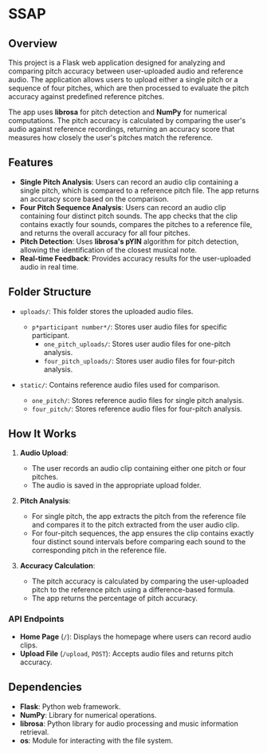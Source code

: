 # SSAP

## Overview

This project is a Flask web application designed for analyzing and comparing pitch accuracy between user-uploaded audio and reference audio. The application allows users to upload either a single pitch or a sequence of four pitches, which are then processed to evaluate the pitch accuracy against predefined reference pitches.

The app uses **librosa** for pitch detection and **NumPy** for numerical computations. The pitch accuracy is calculated by comparing the user's audio against reference recordings, returning an accuracy score that measures how closely the user's pitches match the reference.

## Features

- **Single Pitch Analysis**: Users can record an audio clip containing a single pitch, which is compared to a reference pitch file. The app returns an accuracy score based on the comparison.
- **Four Pitch Sequence Analysis**: Users can record an audio clip containing four distinct pitch sounds. The app checks that the clip contains exactly four sounds, compares the pitches to a reference file, and returns the overall accuracy for all four pitches.
- **Pitch Detection**: Uses **librosa's pYIN** algorithm for pitch detection, allowing the identification of the closest musical note.
- **Real-time Feedback**: Provides accuracy results for the user-uploaded audio in real time.

## Folder Structure

- `uploads/`: This folder stores the uploaded audio files.
  - `p*participant number*/`: Stores user audio files for specific participant.
    - `one_pitch_uploads/`: Stores user audio files for one-pitch analysis.
    - `four_pitch_uploads/`: Stores user audio files for four-pitch analysis.
  
- `static/`: Contains reference audio files used for comparison.
  - `one_pitch/`: Stores reference audio files for single pitch analysis.
  - `four_pitch/`: Stores reference audio files for four-pitch analysis.

## How It Works

1. **Audio Upload**:
   - The user records an audio clip containing either one pitch or four pitches.
   - The audio is saved in the appropriate upload folder.

2. **Pitch Analysis**:
   - For single pitch, the app extracts the pitch from the reference file and compares it to the pitch extracted from the user audio clip.
   - For four-pitch sequences, the app ensures the clip contains exactly four distinct sound intervals before comparing each sound to the corresponding pitch in the reference file.

3. **Accuracy Calculation**:
   - The pitch accuracy is calculated by comparing the user-uploaded pitch to the reference pitch using a difference-based formula.
   - The app returns the percentage of pitch accuracy.

### API Endpoints

- **Home Page** (`/`): Displays the homepage where users can record audio clips.
- **Upload File** (`/upload`, `POST`): Accepts audio files and returns pitch accuracy.

## Dependencies

- **Flask**: Python web framework.
- **NumPy**: Library for numerical operations.
- **librosa**: Python library for audio processing and music information retrieval.
- **os**: Module for interacting with the file system.
